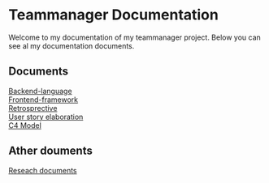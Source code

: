 # Teammanager Documentation
Welcome to my documentation of my teammanager project. Below you can see al my documentation documents.

## Documents
[Backend-language](https://github.com/Team-manager-website/Portfolio/blob/main/Documents/Backend-language.md)<br>
[Frontend-framework](https://github.com/Team-manager-website/Portfolio/blob/main/Documents/Frontend-framework.md)<br>
[Retrosprective](https://github.com/Team-manager-website/Portfolio/blob/main/Documents/Retrospective.md)<br>
[User story elaboration](https://github.com/Team-manager-website/Portfolio/blob/main/Documents/User%20story%20elaboration.md)<br>
[C4 Model](https://github.com/Team-manager-website/Portfolio/blob/main/Documents/C4-model.md)<br>

## Ather douments
[Reseach documents](https://github.com/Team-manager-website/Portfolio/tree/main/Documents/Research)<br>
